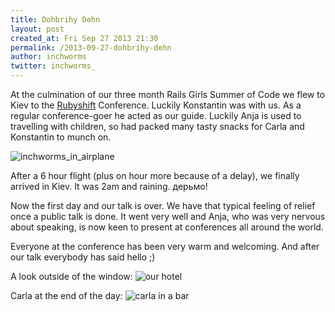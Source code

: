 ```yaml
---
title: Dohbrihy Dehn
layout: post
created_at: Fri Sep 27 2013 21:30
permalink: /2013-09-27-dohbrihy-dehn
author: inchworms
twitter: inchworms_
---
```


At the culmination of our three month Rails Girls Summer of Code we flew to Kiev to the [Rubyshift](http://rubyshift.org/) Conference. Luckily Konstantin was with us. As a regular conference-goer he acted as our guide. Luckily Anja is used to travelling with children, so had packed many tasty snacks for Carla and Konstantin to munch on.

![inchworms_in_airplane](/inchworms/images/inchworms_in_airplane.jpg)

After a 6 hour flight (plus on hour more because of a delay), we finally arrived in Kiev. It was 2am and raining. дерьмо!

Now the first day and our talk is over. We have that typical feeling of relief once a public talk is done. It went very well and Anja, who was very nervous about speaking, is now keen to present at conferences all around the world. 

Everyone at the conference has been very warm and welcoming. And after our talk everybody has said hello ;)

A look outside of the window:
![our hotel](/inchworms/images/hotel.jpg)

Carla at the end of the day:
![carla in a bar](/inchworms/images/carla_in_kiev.jpg)



